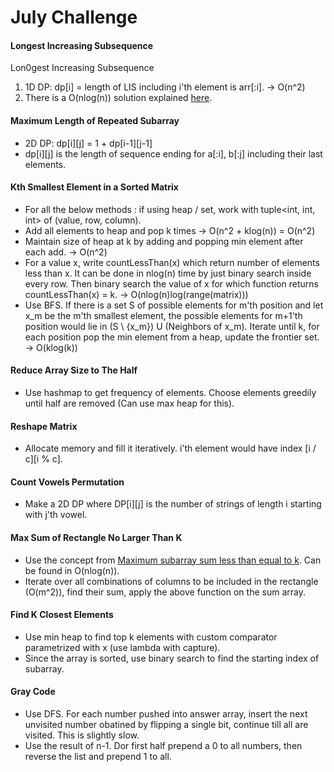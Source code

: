 # July Challenge

#### Longest Increasing Subsequence

Lon0gest Increasing Subsequence
1. 1D DP: dp[i] = length of LIS including i'th element is arr[:i]. -> O(n^2)
2. There is a O(nlog(n)) solution explained [here](https://leetcode.com/problems/longest-increasing-subsequence/solution/).


#### Maximum Length of Repeated Subarray
- 2D DP: dp[i][j] = 1 + dp[i-1][j-1]
- dp[i][j] is the length of sequence ending for a[:i], b[:j] including their last elements.

#### Kth Smallest Element in a Sorted Matrix
- For all the below methods : if using heap / set, work with tuple<int, int, int> of (value, row, column).
- Add all elements to heap and pop k times -> O(n^2 + klog(n)) = O(n^2)
- Maintain size of heap at k by adding and popping min element after each add. -> O(n^2)
- For a value x, write countLessThan(x) which return number of elements less than x. It can be done in nlog(n) time by just binary search inside every row. Then binary search the value of x for which function returns countLessThan(x) = k. -> O(nlog(n)log(range(matrix)))
- Use BFS. If there is a set S of possible elements for m'th position and let x_m be the m'th smallest element, the possible elements for m+1'th position would lie in (S \ {x_m}) U (Neighbors of x_m). Iterate until k, for each position pop the min element from a heap, update the frontier set. -> O(klog(k))


#### Reduce Array Size to The Half
- Use hashmap to get frequency of elements. Choose elements greedily until half are removed (Can use max heap for this).

#### Reshape Matrix
- Allocate memory and fill it iteratively. i'th element would have index [i / c][i % c].

#### Count Vowels Permutation
- Make a 2D DP where DP[i][j] is the number of strings of length i starting with j'th vowel.

#### Max Sum of Rectangle No Larger Than K
- Use the concept from [Maximum subarray sum less than equal to k](https://www.geeksforgeeks.org/maximum-sum-subarray-having-sum-less-than-or-equal-to-given-sum-using-set/). Can be found in O(nlog(n)).
- Iterate over all combinations of columns to be included in the rectangle (O(m^2)), find their sum, apply the above function on the sum array.

#### Find K Closest Elements
- Use min heap to find top k elements with custom comparator parametrized with x (use lambda with capture).
- Since the array is sorted, use binary search to find the starting index of subarray.

#### Gray Code
- Use DFS. For each number pushed into answer array, insert the next unvisited number obatined by flipping a single bit, continue till all are visited. This is slightly slow.
- Use the result of n-1. Dor first half prepend a 0 to all numbers, then reverse the list and prepend 1 to all.

